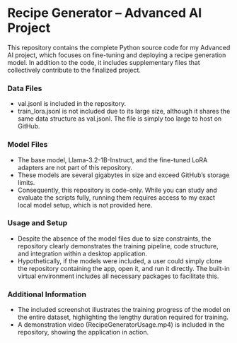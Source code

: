 # Recipe Generator – Advanced AI Project

This repository contains the complete Python source code for my Advanced AI project, which focuses on fine-tuning and deploying a recipe generation model. In addition to the code, it includes supplementary files that collectively contribute to the finalized project.

### Data Files
- val.jsonl is included in the repository.
- train_lora.jsonl is not included due to its large size, although it shares the same data structure as val.jsonl. The file is simply too large to host on GitHub.

### Model Files
- The base model, Llama-3.2-1B-Instruct, and the fine-tuned LoRA adapters are not part of this repository.
- These models are several gigabytes in size and exceed GitHub’s storage limits.
- Consequently, this repository is code-only. While you can study and evaluate the scripts fully, running them requires access to my exact local model setup, which is not provided here.

### Usage and Setup
- Despite the absence of the model files due to size constraints, the repository clearly demonstrates the training pipeline, code structure, and integration within a desktop application.
- Hypothetically, if the models were included, a user could simply clone the repository containing the app, open it, and run it directly. The built-in virtual environment includes all necessary packages to facilitate this.

### Additional Information
- The included screenshot illustrates the training progress of the model on the entire dataset, highlighting the lengthy duration required for training.
- A demonstration video (RecipeGeneratorUsage.mp4) is included in the repository, showing the application in action.